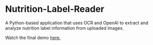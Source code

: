 # Nutrition-Label-Reader
 A Python-based application that uses OCR and OpenAI to extract and analyze nutrition label information from uploaded images.

Watch the final demo [here.](https://youtu.be/H0aXQ5alEOQ)
